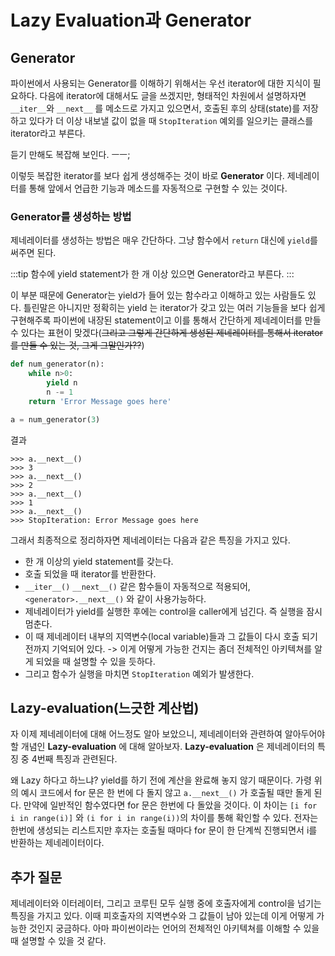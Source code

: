 # Lazy Evaluation과 Generator

## Generator
파이썬에서 사용되는 Generator를 이해하기 위해서는 우선 iterator에 대한 지식이 필요하다.
다음에 iterator에 대해서도 글을 쓰겠지만, 형태적인 차원에서 설명하자면 `__iter__`와 `__next__` 를 메소드로 가지고 있으면서, 호출된 후의 상태(state)를 저장하고 있다가 더 이상 내보낼 값이 없을 때 `StopIteration` 예외를 일으키는 클래스를 iterator라고 부른다.

듣기 만해도 복잡해 보인다. ㅡㅡ;

이렇듯 복잡한 iterator를 보다 쉽게 생성해주는 것이 바로 __Generator__ 이다. 제네레이터를 통해 앞에서 언급한 기능과 메소드를 자동적으로 구현할 수 있는 것이다.

### Generator를 생성하는 방법
제네레이터를 생성하는 방법은 매우 간단하다. 그냥 함수에서 `return` 대신에 `yield`를 써주면 된다.

:::tip
함수에 yield statement가 한 개 이상 있으면 Generator라고 부른다. 
:::

이 부분 때문에 Generator는 yield가 들어 있는 함수라고 이해하고 있는 사람들도 있다. 틀린말은 아니지만 정확히는 yield 는 iterator가 갖고 있는 여러 기능들을 보다 쉽게 구현해주록 파이썬에 내장된 statement이고 이를 통해서 간단하게 제네레이터를 만들 수 있다는 표현이 맞겠다(~~그리고 그렇게 간단하게 생성된 제네레이터를 통해서 iterator를 만들 수 있는 것, 그게 그말인가??~~)

```python
def num_generator(n):
    while n>0:
        yield n
        n -= 1
    return 'Error Message goes here'

a = num_generator(3)
```

결과
```
>>> a.__next__()
>>> 3
>>> a.__next__()
>>> 2
>>> a.__next__()
>>> 1
>>> a.__next__()
>>> StopIteration: Error Message goes here
```

그래서 최종적으로 정리하자면 제네레이터는 다음과 같은 특징을 가지고 있다.
* 한 개 이상의 yield statement를 갖는다.
* 호출 되었을 때 iterator를 반환한다.
* `__iter__()` `__next__()` 같은 함수들이 자동적으로 적용되어, `<generator>.__next__()` 와 같이 사용가능하다.
* 제네레이터가 yield를 실행한 후에는 control을 caller에게 넘긴다. 즉 실행을 잠시 멈춘다.
* 이 때 제네레이터 내부의 지역변수(local variable)들과 그 값들이 다시 호출 되기 전까지 기억되어 있다. -> 이게 어떻게 가능한 건지는 좀더 전체적인 아키텍쳐를 알게 되었을 때 설명할 수 있을 듯하다.
* 그리고 함수가 실행을 마치면 `StopIteration` 예외가 발생한다.

## Lazy-evaluation(느긋한 계산법)
자 이제 제네레이터에 대해 어느정도 알아 보았으니, 제네레이터와 관련하여 알아두어야할 개념인 __Lazy-evaluation__ 에 대해 알아보자. __Lazy-evaluation__ 은 제네레이터의 특징 중 4번째 특징과 관련된다.

왜 Lazy 하다고 하느냐? yield를 하기 전에 계산을 완료해 놓지 않기 때문이다. 가령 위의 예시 코드에서 for 문은 한 번에 다 돌지 않고 `a.__next__()` 가 호출될 때만 돌게 된다. 만약에 일반적인 함수였다면 for 문은 한번에 다 돌았을 것이다. 이 차이는 `[i for i in range(i)]` 와 `(i for i in range(i))`의 차이를 통해 확인할 수 있다. 전자는 한번에 생성되는 리스트지만 후자는 호출될 때마다 for 문이 한 단계씩 진행되면서 i를 반환하는 제네레이터이다.

## 추가 질문
제네레이터와 이터레이터, 그리고 코루틴 모두 실행 중에 호출자에게 control을 넘기는 특징을 가지고 있다. 이때 피호출자의 지역변수와 그 값들이 남아 있는데 이게 어떻게 가능한 것인지 궁금하다. 아마 파이썬이라는 언어의 전체적인 아키텍쳐를 이해할 수 있을 때 설명할 수 있을 것 같다.